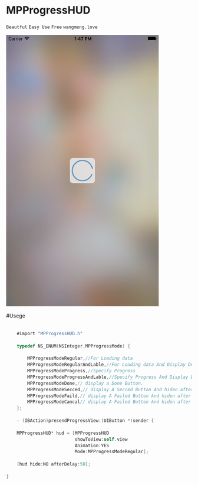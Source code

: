 # MPProgressHUD

`Beautful` `Easy Use` `Free` `wangmeng.love` 

![image](https://github.com/mdjipcs/MPProgressHUD/blob/master/snakShot.png)

#Usege

```objective-c

	#import "MPProgressHUD.h"

	typedef NS_ENUM(NSInteger,MPProgressMode) {
    
    	MPProgressModeRegular,//For Loading data
    	MPProgressModeRegularAndLable,//For Loading data And Display Detail lable
    	MPProgressModeProgress,//Specify Progress
   		MPProgressModeProgressAndLable,//Specify Progress And Display Detail lable
    	MPProgressModeDone,// display a Done Button.
    	MPProgressModeSecced,// display A Secced Button And hiden after 3 sec.
    	MPProgressModeFaild,// display A Failed Button And hiden after 3 sec.
    	MPProgressModeCancal// display A Failed Button And hiden after 3 sec.
	};

	- (IBAction)presendProgressView:(UIButton *)sender {
    
    MPProgressHUD* hud = [MPProgressHUD
                          showToView:self.view
                          Animation:YES
                          Mode:MPProgressModeRegular];
    
    [hud hide:NO afterDelay:50];
    
}